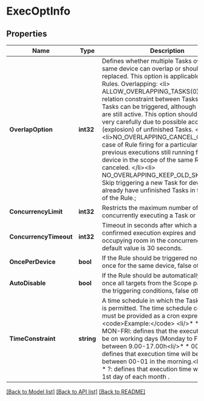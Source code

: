 # ExecOptInfo

## Properties

Name | Type | Description | Notes
------------ | ------------- | ------------- | -------------
**OverlapOption** | **int32** |   Defines whether multiple Tasks over the same device can overlap or should be replaced. This option is applicable only for Rules. Overlapping: &lt;li&gt; ALLOW_OVERLAPPING_TASKS(0): No relation constraint between Tasks. New Tasks can be triggered, although old Tasks are still active. This option should be used very carefully due to possible accumulation (explosion) of unfinished Tasks. &lt;/li&gt; &lt;li&gt;NO_OVERLAPPING_CANCEL_OLD(1) : In case of Rule firing for a particular device, any previous executions still running for this device in the scope of the same Rule will be canceled. &lt;/li&gt;&lt;li&gt; NO_OVERLAPPING_KEEP_OLD_SKIP_NEW(2): Skip triggering a new Task for devices that already have unfinished Tasks in the scope of the Rule.; | [optional] [default to OVERLAP_OPTION__1]
**ConcurrencyLimit** | **int32** | Restricts the maximum number of devices concurrently executing a Task or Rule. | [default to -1]
**ConcurrencyTimeout** | **int32** | Timeout in seconds after which a non-confirmed execution expires and stops occupying room in the concurrency limit. The default value is 30 seconds. | [optional] 
**OncePerDevice** | **bool** | If the Rule should be triggered no more than once for the same device, false otherwise | [optional] [default to true]
**AutoDisable** | **bool** | If the Rule should be automatically disabled once all targets from the Scope pass through the triggering conditions, false otherwise | [optional] [default to true]
**TimeConstraint** | **string** | A time schedule in which the Task execution is permitted. The time schedule constraint must be provided as a cron expression. &lt;code&gt;Example:&lt;/code&gt; &lt;li/&gt;* * 9-17 ? * MON-FRI: defines that the execution time will be on working days (Monday to Friday) between 9.00-17.00h&lt;li/&gt;* * 00-01 * * ?: defines that execution time will be every day between 00-01 in the morning.&lt;li/&gt;* * * 01 * ?: defines that execution time will be on the 1st day of each month . | 

[[Back to Model list]](../README.md#documentation-for-models) [[Back to API list]](../README.md#documentation-for-api-endpoints) [[Back to README]](../README.md)


